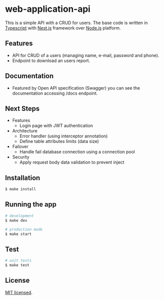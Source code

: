 # web-application-api
This is a simple API with a CRUD for users. The base code is written in <a href="https://www.typescriptlang.org/" target="_blank">Typescript</a> with
<a href="https://nestjs.com/" target="_blank">Nest.js</a> framework over <a href="https://nodejs.org/en" target="_blank">Node.js</a> platform.</p>

## Features
* API for CRUD of a users (managing name, e-mail, password and phone).
* Endpoint to download an users report.

## Documentation
* Featured by Open API specification (Swagger) you can see the documentation accessing /docs endpoint.

## Next Steps
- Features
  - Login page with JWT authentication
- Architecture
  - Error handler (using interceptor annotation)
  - Define table attributes limits (data size)
- Failover
  - Handle fail database connection using a connection pool
- Security
  - Apply request body data validation to prevent inject

## Installation

```bash
$ make install
```

## Running the app

```bash
# development
$ make dev

# production mode
$ make start
```

## Test

```bash
# unit tests
$ make test
```

## License

[MIT licensed](LICENSE).
